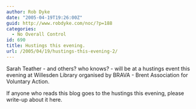 ```yaml
---
author: Rob Dyke
date: "2005-04-19T19:26:00Z"
guid: http://www.robdyke.com/noc/?p=188
categories:
  - No Overall Control
id: 690
title: Hustings this evening.
url: /2005/04/19/hustings-this-evening-2/
---
```

Sarah Teather - and others? who knows? - will be at a hustings event this evening at Willesden Library organised by BRAVA - Brent Association for Voluntary Action.

If anyone who reads this blog goes to the hustings this evening, please write-up about it here.